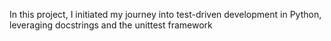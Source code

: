 
In this project, I initiated my journey into test-driven development in Python, leveraging docstrings and the unittest framework
